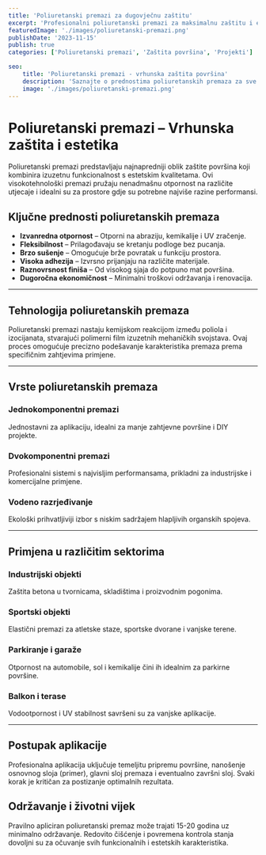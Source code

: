 ```yaml
---
title: 'Poliuretanski premazi za dugovječnu zaštitu'
excerpt: 'Profesionalni poliuretanski premazi za maksimalnu zaštitu i estetiku'
featuredImage: './images/poliuretanski-premazi.png'
publishDate: '2023-11-15'
publish: true
categories: ['Poliuretanski premazi', 'Zaštita površina', 'Projekti']

seo:
    title: 'Poliuretanski premazi - vrhunska zaštita površina'
    description: 'Saznajte o prednostima poliuretanskih premaza za sve vrste površina'
    image: './images/poliuretanski-premazi.png'
---
```

# Poliuretanski premazi – Vrhunska zaštita i estetika

Poliuretanski premazi predstavljaju najnapredniji oblik zaštite površina koji kombinira izuzetnu funkcionalnost s estetskim kvalitetama. Ovi visokotehnološki premazi pružaju nenadmašnu otpornost na različite utjecaje i idealni su za prostore gdje su potrebne najviše razine performansi.

## Ključne prednosti poliuretanskih premaza

- **Izvanredna otpornost** – Otporni na abraziju, kemikalije i UV zračenje.
- **Fleksibilnost** – Prilagođavaju se kretanju podloge bez pucanja.
- **Brzo sušenje** – Omogućuje brže povratak u funkciju prostora.
- **Visoka adhezija** – Izvrsno prijanjaju na različite materijale.
- **Raznovrsnost finiša** – Od visokog sjaja do potpuno mat površina.
- **Dugoročna ekonomičnost** – Minimalni troškovi održavanja i renovacija.

---

## Tehnologija poliuretanskih premaza

Poliuretanski premazi nastaju kemijskom reakcijom između poliola i izocijanata, stvarajući polimerni film izuzetnih mehaničkih svojstava. Ovaj proces omogućuje precizno podešavanje karakteristika premaza prema specifičnim zahtjevima primjene.

---

## Vrste poliuretanskih premaza

### Jednokomponentni premazi
Jednostavni za aplikaciju, idealni za manje zahtjevne površine i DIY projekte.

### Dvokomponentni premazi
Profesionalni sistemi s najvisljim performansama, prikladni za industrijske i komercijalne primjene.

### Vodeno razrjeđivanje
Ekološki prihvatljiviji izbor s niskim sadržajem hlapljivih organskih spojeva.

---

## Primjena u različitim sektorima

### Industrijski objekti
Zaštita betona u tvornicama, skladištima i proizvodnim pogonima.

### Sportski objekti
Elastični premazi za atletske staze, sportske dvorane i vanjske terene.

### Parkiranje i garaže
Otpornost na automobile, sol i kemikalije čini ih idealnim za parkirne površine.

### Balkon i terase
Vodootpornost i UV stabilnost savršeni su za vanjske aplikacije.

---

## Postupak aplikacije

Profesionalna aplikacija uključuje temeljitu pripremu površine, nanošenje osnovnog sloja (primer), glavni sloj premaza i eventualno završni sloj. Svaki korak je kritičan za postizanje optimalnih rezultata.

## Održavanje i životni vijek

Pravilno apliciran poliuretanski premaz može trajati 15-20 godina uz minimalno održavanje. Redovito čišćenje i povremena kontrola stanja dovoljni su za očuvanje svih funkcionalnih i estetskih karakteristika.
